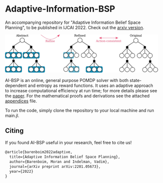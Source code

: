 # Adaptive-Information-BSP
An accompanying repository for "Adaptive Information Belief Space Planning", to
be published in IJCAI 2022. Check out the
[arxiv version](https://arxiv.org/abs/2201.05673).

<img src="3Tree__colored.jpg" alt="Abstract trees" width="900"/> 

AI-BSP is an online, general purpose POMDP solver with both state-dependent and
entropy as reward functions. It uses an adaptive approach to increase
computational efficiency at run time; for more details please see the [paper](https://arxiv.org/abs/2201.05673). For the mathematical proofs and derivations see the attached [appendices](https://github.com/moranbar/Adaptive-Information-BSP/blob/main/Adaptive%20Information%20Belief%20Space%20Planning%20Supplementary%20Material.pdf) file.

To run the code, simply clone the repository to your local machine and run
main.jl.


## Citing
If you found AI-BSP useful in your research, feel free to cite us!
```
@article{barenboim2022adaptive,
  title={Adaptive Information Belief Space Planning},
  author={Barenboim, Moran and Indelman, Vadim},
  journal={arXiv preprint arXiv:2201.05673},
  year={2022}
}
```

